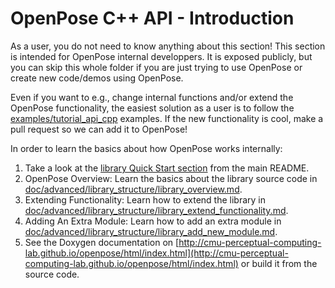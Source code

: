 OpenPose C++ API - Introduction
====================================

As a user, you do not need to know anything about this section! This section is intended for OpenPose internal developpers. It is exposed publicly, but you can skip this whole folder if you are just trying to use OpenPose or create new code/demos using OpenPose.

Even if you want to e.g., change internal functions and/or extend the OpenPose functionality, the easiest solution as a user is to follow the [examples/tutorial_api_cpp](../../examples/tutorial_api_cpp) examples. If the new functionality is cool, make a pull request so we can add it to OpenPose!

In order to learn the basics about how OpenPose works internally:
1. Take a look at the [library Quick Start section](../../README.md#quick-start) from the main README.
2. OpenPose Overview: Learn the basics about the library source code in [doc/advanced/library_structure/library_overview.md](./library_overview.md).
3. Extending Functionality: Learn how to extend the library in [doc/advanced/library_structure/library_extend_functionality.md](./library_extend_functionality.md).
4. Adding An Extra Module: Learn how to add an extra module in [doc/advanced/library_structure/library_add_new_module.md](./library_add_new_module.md).
5. See the Doxygen documentation on [http://cmu-perceptual-computing-lab.github.io/openpose/html/index.html](http://cmu-perceptual-computing-lab.github.io/openpose/html/index.html) or build it from the source code.
